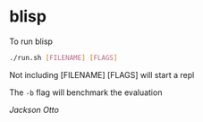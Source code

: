 # blisp

To run blisp

```sh
./run.sh [FILENAME] [FLAGS]
```

Not including [FILENAME] [FLAGS] will start a repl

The `-b` flag will benchmark the evaluation

_Jackson Otto_
